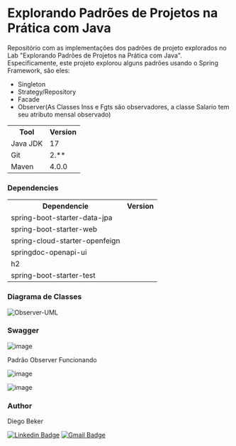 # Explorando Padrões de Projetos na Prática com Java

Repositório com as implementações dos padrões de projeto explorados no Lab "Explorando Padrões de Projetos na Prática com Java". Especificamente, este projeto explorou alguns padrões usando o Spring Framework, são eles:
- Singleton
- Strategy/Repository
- Facade
- Observer(As Classes Inss e Fgts são observadores, a classe Salario tem seu atributo mensal observado)

<table>
<tr>
	<th>Tool</th>
	<th>Version</th>
</tr>
<tr>
	<td>Java JDK</td>
	<td>17</td>
</tr>
<tr>
	<td>Git</td>
	<td>2.**</td>
</tr>
<tr>
	<td>Maven</td>
	<td>4.0.0</td>
</tr>
</table>

<h3>Dependencies</h3>

<table>
<tr>
	<th>Dependencie</th>
	<th>Version</th>
</tr>
<tr>
	<td>spring-boot-starter-data-jpa</td>
</tr>
<tr>
	<td>spring-boot-starter-web</td>
</tr>
<tr>
	<td>spring-cloud-starter-openfeign</td>
</tr>
<tr>
	<td>springdoc-openapi-ui</td>
</tr>
<tr>
	<td>h2</td>
</tr>
<tr>
	<td>spring-boot-starter-test</td>
</tr>


</table>

<h3>Diagrama de Classes</h3>

![Observer-UML](https://user-images.githubusercontent.com/114487600/202929203-db651389-8588-4bdf-88c4-274d24ec2112.png)

<h3>Swagger</h3>

![image](https://user-images.githubusercontent.com/114487600/202733003-825e0a26-0627-49dd-ba6e-b4e8bb622cfb.png)

Padrão Observer Funcionando

![image](https://user-images.githubusercontent.com/114487600/202733331-1e203314-060e-48ee-8688-3e4bb5b23c1d.png)

![image](https://user-images.githubusercontent.com/114487600/202733553-98b209a3-e72e-4e5c-91e1-ed821a071a3e.png)





<h3>Author</h3>
Diego Beker

[![Linkedin Badge](https://img.shields.io/badge/-Diego-blue?style=flat-square&logo=Linkedin&logoColor=white&link=https://www.linkedin.com/in/diego-beker/)](https://www.linkedin.com/in/diego-beker/)
[![Gmail Badge](https://img.shields.io/badge/-diegobecker99@gmail.com-c14438?style=flat-square&logo=Gmail&logoColor=white&link=mailto:diegobecker99@gmail.com)](mailto:diegobecker99@gmail.com)